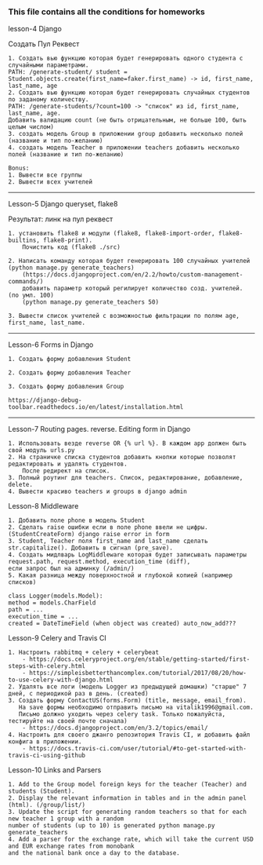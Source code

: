 ### This file contains all the conditions for homeworks

lesson-4 Django

Создать Пул Реквест

    1. Создать вью функцию которая будет генерировать одного студента с случайными параметрами.
    PATH: /generate-student/ student = Student.objects.create(first_name=faker.first_name) -> id, first_name, last_name, age
    2. Создать вью функцию которая будет генерировать случайных студентов по заданому количеству.
    PATH: /generate-students/?count=100 -> "список" из id, first_name, last_name, age.
    Добавить валидацию count (не быть отрицательным, не больше 100, быть целым числом)
    3. создать модель Group в приложении group добавить несколько полей (название и тип по-желанию)
    4. создать модель Teacher в приложении teachers добавить несколько полей (название и тип по-желанию)
    
    Bonus:
    1. Вывести все группы
    2. Вывести всех учителей

---

Lesson-5 Django queryset, flake8

Результат: линк на пул реквест

    1. установить flake8 и модули (flake8, flake8-import-order, flake8-builtins, flake8-print).
        Почистить код (flake8 ./src)
    
    2. Написать команду которая будет генерировать 100 случайных учителей (python manage.py generate_teachers)
        (https://docs.djangoproject.com/en/2.2/howto/custom-management-commands/)
        добавить параметр который регилирует количество созд. учителей. (по умл. 100)
        (python manage.py generate_teachers 50)
    
    3. Вывести список учителей с возможностью фильтрации по полям age, first_name, last_name.

---

Lesson-6 Forms in Django

    1. Создать форму добавления Student
    
    2. Создать форму добавления Teacher
    
    3. Создать форму добавления Group

    https://django-debug-toolbar.readthedocs.io/en/latest/installation.html

---

Lesson-7 Routing pages. reverse. Editing form in Django

    1. Использовать везде reverse OR {% url %}. В каждом app должен быть свой модуль urls.py
    2. На страничке списка студентов добавить кнопки которые позволят редактировать и удалять студентов.
        После редирект на список.
    3. Полный роутинг для teachers. Список, редактирование, добавление, delete.
    4. Вывести красиво teachers и groups в django admin

Lesson-8 Middleware

    1. Добавить поле phone в модель Student
    2. Сделать raise ошибки если в поле phone ввели не цифры. (StudentCreateForm) django raise error in form
    3. Student, Teacher поля first_name and last_name сделать str.capitalize(). Добавить в сигнал (pre_save).
    4. Создать мидлварь LogMiddleware которая будет записывать параметры request.path, request.method, execution_time (diff),
    если запрос был на админку (/admin/)
    5. Какая разница между поверхностной и глубокой копией (например списков)

    class Logger(models.Model):
    method = models.CharField
    path = ...
    execution_time = ...
    created = DateTimeField (when object was created) auto_now_add???

Lesson-9 Celery and Travis CI

    1. Настроить rabbitmq + celery + celerybeat
        - https://docs.celeryproject.org/en/stable/getting-started/first-steps-with-celery.html
        - https://simpleisbetterthancomplex.com/tutorial/2017/08/20/how-to-use-celery-with-django.html
    2. Удалять все логи (модель Logger из предыдущей домашки) "старше" 7 дней, с периодикой раз в день. (created)
    3. Создать форму ContactUS(forms.Form) (title, message, email_from).
       На save формы необходимо отправить письмо на vitalik1996@gmail.com. 
       Письмо должно уходить через celery task. Только пожалуйста, тестируйте на своей почте сначала)
        - https://docs.djangoproject.com/en/3.2/topics/email/
    4. Настроить для своего джанго репозитория Travis CI, и добавить файл конфига в приложении.
        - https://docs.travis-ci.com/user/tutorial/#to-get-started-with-travis-ci-using-github


Lesson-10 Links and Parsers

    1. Add to the Group model foreign keys for the teacher (Teacher) and students (Student).
    2. Display the relevant information in tables and in the admin panel (html). (/group/list/)
    3. Update the script for generating random teachers so that for each new teacher 1 group with a random
    number of students (up to 10) is generated python manage.py generate_teachers
    4. Add a parser for the exchange rate, which will take the current USD and EUR exchange rates from monobank
    and the national bank once a day to the database.
    